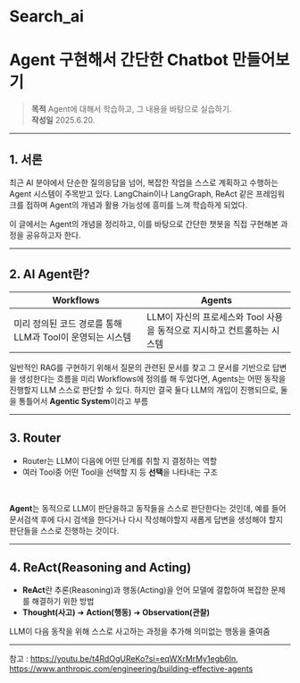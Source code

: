 # Search_ai
# Agent 구현해서 간단한 Chatbot 만들어보기

> **목적** Agent에 대해서 학습하고, 그 내용을 바탕으로 실습하기. <br>
> **작성일** 2025.6.20.

---

## 1. 서론

최근 AI 분야에서 단순한 질의응답을 넘어, 복잡한 작업을 스스로 계획하고 수행하는 Agent 시스템이 주목받고 있다.
LangChain이나 LangGraph, ReAct 같은 프레임워크를 접하며 Agent의 개념과 활용 가능성에 흥미를 느껴 학습하게 되었다.

이 글에서는 Agent의 개념을 정리하고, 이를 바탕으로 간단한 챗봇을 직접 구현해본 과정을 공유하고자 한다.

---

## 2. AI Agent란?


 | Workflows |Agents|
 |-----------|------|
 |미리 정의된 코드 경로를 통해 LLM과 Tool이 운영되는 시스템|LLM이 자신의 프로세스와 Tool 사용을 동적으로 지시하고 컨트롤하는 시스템|

일반적인 RAG를 구현하기 위해서 질문의 관련된 문서를 찾고 그 문서를 기반으로 답변을 생성한다는 흐름을 미리 Workflows에 정의를 해 두었다면, Agents는 어떤 동작을 진행할지 LLM 스스로 판단할 수 있다.
하지만 결국 둘다 LLM의 개입이 진행되므로, 둘을 통틀어서 **Agentic System**이라고 부름 

---

## 3. Router
<ul>
  <li>
    Router는 LLM이 다음에 어떤 단계를 취할 지 결정하는 역할
  </li>
  <li>
    여러 Tool중 어떤 Tool을 선택할 지 등 <strong>선택</strong>을 나타내는 구조
  </li>
</ul><br>

**Agent**는 동적으로 LLM이 판단을하고 동작들을 스스로 판단한다는 것인데, 예를 들어 문서검색 후에 다시 검색을 한다거나 다시 작성해야할지 새롭게 답변을 생성해야 할지 판단들을 스스로 진행하는 것이다.

---

## 4. ReAct(Reasoning and Acting)

* **ReAct**란 추론(Reasoning)과 행동(Acting)을 언어 모델에 결합하여 복잡한 문제를 해결하기 위한 방법
* **Thought(사고)** ➜ **Action(행동)** ➜ **Observation(관찰)** <br>

LLM이 다음 동작을 위해 스스로 사고하는 과정을 추가해 의미없는 행동을 줄여줌

---

참고 : https://youtu.be/t4RdOgUReKo?si=eqWXrMrMy1egb6ln, https://www.anthropic.com/engineering/building-effective-agents


 
